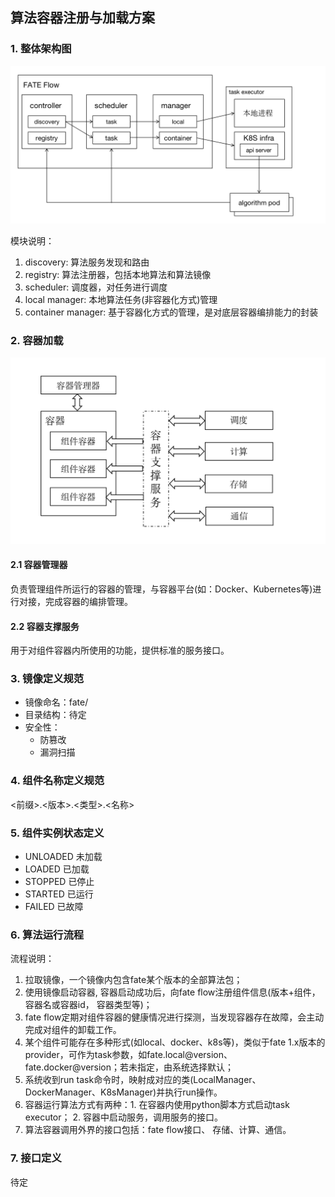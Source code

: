 ## 算法容器注册与加载方案

### 1. 整体架构图
![整体架构图](../images/component_load.png)

模块说明：

1. discovery: 算法服务发现和路由
2. registry: 算法注册器，包括本地算法和算法镜像
3. scheduler: 调度器，对任务进行调度
4. local manager: 本地算法任务(非容器化方式)管理
5. container manager: 基于容器化方式的管理，是对底层容器编排能力的封装

### 2. 容器加载

![容器加载示意图](../images/docker_load.png)

#### 2.1 容器管理器

负责管理组件所运行的容器的管理，与容器平台(如：Docker、Kubernetes等)进行对接，完成容器的编排管理。

#### 2.2 容器支撑服务

用于对组件容器内所使用的功能，提供标准的服务接口。

### 3. 镜像定义规范

- 镜像命名：fate/<version>
- 目录结构：待定
- 安全性：
  - 防篡改
  - 漏洞扫描

### 4. 组件名称定义规范
<前缀>.<版本>.<类型>.<名称>

### 5. 组件实例状态定义
- UNLOADED 未加载
- LOADED	已加载
- STOPPED	已停止
- STARTED	已运行
- FAILED	已故障

### 6. 算法运行流程
流程说明：
1. 拉取镜像，一个镜像内包含fate某个版本的全部算法包；
2. 使用镜像启动容器, 容器启动成功后，向fate flow注册组件信息(版本+组件， 容器名或容器id， 容器类型等)；
3. fate flow定期对组件容器的健康情况进行探测，当发现容器存在故障，会主动完成对组件的卸载工作。
4. 某个组件可能存在多种形式(如local、docker、k8s等)，类似于fate 1.x版本的provider，可作为task参数，如fate.local@version、fate.docker@version；若未指定，由系统选择默认；
5. 系统收到run task命令时，映射成对应的类(LocalManager、DockerManager、K8sManager)并执行run操作。
6. 容器运行算法方式有两种：1. 在容器内使用python脚本方式启动task executor； 2. 容器中启动服务，调用服务的接口。
7. 算法容器调用外界的接口包括：fate flow接口、 存储、计算、通信。

### 7. 接口定义
待定